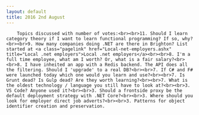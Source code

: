 ```yaml
---
layout: default
title: 2016 2nd August
---
```


		Topics discussed with number of votes:<br><br>11. Should I learn category theory if I want to learn functional programming? If so, why?<br><br>9. How many companies doing .NET are there in Brighton? List started at <a class="pagelink" href="Local-net-employers.ashx" title="Local .net employers">Local .net employers</a><br><br>8. I'm a full time employee, what am I worth? Or, what is a fair salary?<br><br>8. I have inheited an app with a Redis backend. The API does all the filtering. Should I 'upgrade' to a real DB?<br><br>7. If C# and F# were launched today which one would you learn and use?<br><br>7. Is Grunt dead? Is Gulp dead? Are they worth learning?<br><br>7. What is the oldest technology / language you still have to look at?<br><br>3. VS Code? Anyone used it?<br><br>3. Should a frontside proxy be the default deployment strategy with .NET Core?<br><br>3. Where should you look for employer direct job adverts?<br><br>3. Patterns for object identifier creation and preservation.

	